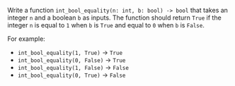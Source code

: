 Write a function `int_bool_equality(n: int, b: bool) -> bool` that takes an integer `n` and a boolean `b` as inputs. The function should return `True` if the integer `n` is equal to `1` when `b` is `True` and equal to `0` when `b` is `False`. 

For example:
- `int_bool_equality(1, True)` → `True`
- `int_bool_equality(0, False)` → `True`
- `int_bool_equality(1, False)` → `False`
- `int_bool_equality(0, True)` → `False`
